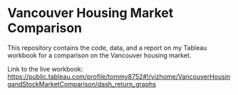 # Vancouver Housing Market Comparison

This repository contains the code, data, and a report on my Tableau workbook for a comparison on the Vancouver housing market.

Link to the live workbook: https://public.tableau.com/profile/tommy8752#!/vizhome/VancouverHousingandStockMarketComparison/dash_return_graphs
